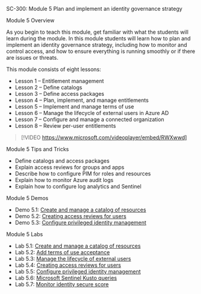 SC-300: Module 5 Plan and implement an identity governance strategy

Module 5 Overview

As you begin to teach this module, get familiar with what the students will learn during the module. In this module students will learn how to plan and implement an identity governance strategy, including how to monitor and control access, and how to ensure everything is running smoothly or if there are issues or threats.

This module consists of eight lessons:

- Lesson 1 – Entitlement management
- Lesson 2 – Define catalogs
- Lesson 3 – Define access packages
- Lesson 4 – Plan, implement, and manage entitlements
- Lesson 5 – Implement and manage terms of use
- Lesson 6 – Manage the lifecycle of external users in Azure AD
- Lesson 7 – Configure and manage a connected organization
- Lesson 8 – Review per-user entitlements
 
> [!VIDEO https://www.microsoft.com/videoplayer/embed/RWXwwd]  

Module 5 Tips and Tricks

- Define catalogs and access packages
- Explain access reviews for groups and apps
- Describe how to configure PIM for roles and resources
- Explain how to monitor Azure audit logs
- Explain how to configure log analytics and Sentinel

Module 5 Demos

- Demo 5.1: [Create and manage a catalog of resources](https://github.com/MicrosoftLearning/SC-300-Identity-and-Access-Administrator/blob/master/Instructions/Labs/Lab_19_RegisterAnApplication.md)
- Demo 5.2: [Creating access reviews for users](https://github.com/MicrosoftLearning/SC-300-Identity-and-Access-Administrator/blob/master/Instructions/Labs/Lab_20_ImplementAccessManagementForApps.md)
- Demo 5.3: [Configure privileged identity management](https://github.com/MicrosoftLearning/SC-300-Identity-and-Access-Administrator/blob/master/Instructions/Labs/Lab_09_ConfigureAndDeploySelfServicePasswordReset.md)

Module 5 Labs

- Lab 5.1: [Create and manage a catalog of resources](https://aka.ms/SC-300studyguide)
- Lab 5.2: [Add terms of use acceptance](https://github.com/MicrosoftLearning/SC-300-Identity-and-Access-Administrator/blob/master/Instructions/Labs/Lab_14_EnableSignRiskPolicy.md)
- Lab 5.3: [Manage the lifecycle of external users](https://github.com/MicrosoftLearning/SC-300-Identity-and-Access-Administrator/blob/master/Instructions/Labs/Lab_16_UsingAzureKeyVaultForManagedIdentities.md)
- Lab 5.4: [Creating access reviews for users](https://github.com/MicrosoftLearning/SC-300-Identity-and-Access-Administrator/blob/master/Instructions/Labs/Lab_08_EnableAzureADMultiFactorAuthentication.md)
- Lab 5.5: [Configure privileged identity management](https://github.com/MicrosoftLearning/SC-300-Identity-and-Access-Administrator/blob/master/Instructions/Labs/Lab_12_ManageAzureADSmartLockoutValues.md)
- Lab 5.6: [Microsoft Sentinel Kusto queries](https://github.com/MicrosoftLearning/SC-300-Identity-and-Access-Administrator/blob/master/Instructions/Labs/Lab_13_ImplementAndTestAConditionalAccessPolicy.md)
- Lab 5.7: [Monitor identity secure score](https://github.com/MicrosoftLearning/SC-300-Identity-and-Access-Administrator/blob/master/Instructions/Labs/Lab_16_UsingAzureKeyVaultForManagedIdentities.md)